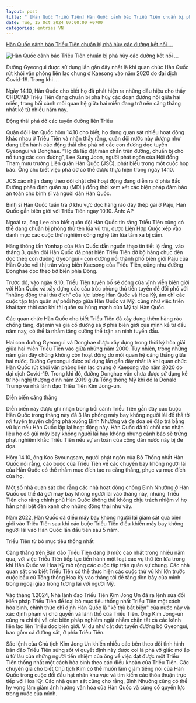 ```yaml
---
layout: post
title: " [Hàn Quốc Triều Tiên] Hàn Quốc cảnh báo Triều Tiên chuẩn bị phá hủy các đường kết nối ..."
date: Tue, 15 Oct 2024 07:00:00 +0700
categories: entries VN
---
```

[Hàn Quốc cảnh báo Triều Tiên chuẩn bị phá hủy các đường kết nối ...](https://daibieunhandan.vn/han-quoc-canh-bao-trieu-tien-chuan-bi-pha-huy-cac-duong-ket-noi-hai-mien-post393183.html)

![Hàn Quốc cảnh báo Triều Tiên chuẩn bị phá hủy các đường kết nối ...](https://cdn.daibieunhandan.vn/images/4503789e48f18972563c8c5a560db4231a5c321cabe5180ab38710c6f556c709bd16173baedfcc148233f4b1bd13fa62978ac5f09713e770de6b7bf7ff14a0984128a860cb0838ff55c35a88eac39d4910a3b055839bb654f9522b624545dd54ea07cb87f48ce6da8cb3763362c295ed/z5928367564271-0dbcc05d580ddee14777faad13ac34f8-9571-9798.jpg.webp)

Đường Gyeongui được sử dụng lần gần đây nhất là khi quan chức Hàn Quốc rút khỏi văn phòng liên lạc chung ở Kaesong vào năm 2020 do đại dịch Covid-19. Trong khi ...

Ngày 14.10, Hàn Quốc cho biết họ đã phát hiện ra những dấu hiệu cho thấy CHDCND Triều Tiên đang chuẩn bị phá hủy các đoạn đường nối giữa hai miền, trong bối cảnh mối quan hệ giữa hai miền đang trở nên căng thẳng nhất kể từ nhiều năm nay.

Động thái phá dỡ các tuyến đường liên Triều

Quân đội Hàn Quốc hôm 14.10 cho biết, họ đang quan sát nhiều hoạt động khác nhau ở Triều Tiên và nhận thấy rằng, quân đội nước này dường như đang tiến hành các động thái cho phá nổ các con đường dọc tuyến Gyeongui và Donghae. “Họ đã lắp đặt màn chắn trên đường, chuẩn bị cho nổ tung các con đường”, Lee Sung Joon, người phát ngôn của Hội đồng Tham mưu trưởng Liên quân Hàn Quốc (JSC), phát biểu trong một cuộc họp báo. Ông cho biết việc phá dỡ có thể được thực hiện trong ngày 14.10.

JCS xác nhận đang theo dõi chặt chẽ hoạt động đang diễn ra ở phía Bắc Đường phân định quân sự (MDL) đồng thời xem xét các biện pháp đảm bảo an toàn cho binh sĩ và người dân Hàn Quốc.

Binh sĩ Hàn Quốc tuần tra ở khu vực dọc hàng rào dây thép gai ở Paju, Hàn Quốc gần biên giới với Triều Tiên ngày 10.10. Ảnh: AP

Ngoài ra, ông Lee cho biết quân đội Hàn Quốc tin rằng Triều Tiên cũng có thể đang chuẩn bị phóng thử tên lửa vũ trụ, được Liên Hợp Quốc xếp vào danh mục các cuộc thử nghiệm công nghệ tên lửa tầm xa bị cấm.

Hãng thông tấn Yonhap của Hàn Quốc dẫn nguồn thạo tin tiết lộ rằng, vào tháng 3, quân đội Hàn Quốc đã phát hiện Triều Tiên dỡ bỏ hàng chục đèn dọc theo con đường Gyeongui - con đường nối thành phố biên giới Paju của Hàn Quốc với thị trấn vùng biên Kaesong của Triều Tiên, cũng như đường Donghae dọc theo bờ biển phía Đông.

Trước đó, vào ngày 9.10, Triều Tiên tuyên bố sẽ đóng cửa vĩnh viễn biên giới với Hàn Quốc và xây dựng các cấu trúc phòng thủ tiền tuyến để đối phó với “những động thái thù địch” của lực lượng Hàn Quốc và Hoa Kỳ, ám chỉ các cuộc tập trận quân sự phối hợp giữa Hàn Quốc và Mỹ, cũng như việc triển khai tạm thời các khí tài quân sự hùng mạnh của Mỹ tại Hàn Quốc.

Các quan chức Hàn Quốc cho biết Triều Tiên đã xây dựng thêm hàng rào chống tăng, đặt mìn và gia cố đường sá ở phía biên giới của mình kể từ đầu năm nay, có thể là nhằm tăng cường thế trận an ninh tuyến đầu.

Hai con đường Gyeongui và Donghae được xây dựng trong thời kỳ hòa giải giữa hai miền Triều Tiên vào giữa những năm 2000. Tuy nhiên, trong những năm gần đây chúng không còn hoạt động do mối quan hệ căng thẳng giữa hai nước. Đường Gyeongui được sử dụng lần gần đây nhất là khi quan chức Hàn Quốc rút khỏi văn phòng liên lạc chung ở Kaesong vào năm 2020 do đại dịch Covid-19. Trong khi đó, đường Donghae vẫn chưa được sử dụng kể từ hội nghị thượng đỉnh năm 2019 giữa Tổng thống Mỹ khi đó là Donald Trump và nhà lãnh đạo Triều Tiên Kim Jong-un.

Diễn biến căng thẳng

Diễn biến này được ghi nhận trong bối cảnh Triều Tiên gần đây cáo buộc Hàn Quốc trong tháng này đã 3 lần phóng máy bay không người lái để thả tờ rơi tuyên truyền chống phá xuống Bình Nhưỡng và đe dọa sẽ đáp trả bằng vũ lực nếu Hàn Quốc lặp lại hoạt động này. Hàn Quốc đã từ chối xác nhận liệu họ có gửi máy bay không người lái hay không nhưng cảnh báo sẽ trừng phạt nghiêm khắc Triều Tiên nếu sự an toàn của công dân nước này bị đe dọa.

Hôm 14.10, ông Koo Byoungsam, người phát ngôn của Bộ Thống nhất Hàn Quốc nói rằng, cáo buộc của Triều Tiên về các chuyến bay không người lái của Hàn Quốc có thể nhằm mục đích tạo ra căng thẳng, phục vụ mục đích của họ.

Một số nhà quan sát cho rằng các nhà hoạt động chống Bình Nhưỡng ở Hàn Quốc có thể đã gửi máy bay không người lái vào tháng này, nhưng Triều Tiên cho rằng chính phủ Hàn Quốc không thể không chịu trách nhiệm vì họ hẳn phải bật đèn xanh cho những động thái như vậy.

Năm 2022, Hàn Quốc đã điều máy bay không người lái giám sát qua biên giới vào Triều Tiên sau khi cáo buộc Triều Tiên điều khiển máy bay không người lái vào Hàn Quốc lần đầu tiên sau 5 năm.

Triều Tiên từ bỏ mục tiêu thống nhất

Căng thẳng trên Bán đảo Triều Tiên đang ở mức cao nhất trong nhiều năm qua, với việc Triều Tiên tiếp tục tiến hành một loạt các vụ thử tên lửa trong khi Hàn Quốc và Hoa Kỳ mở rộng các cuộc tập trận quân sự chung. Các nhà quan sát cho biết Triều Tiên có thể thực hiện các cuộc thử vũ khí lớn trước cuộc bầu cử Tổng thống Hoa Kỳ vào tháng tới để tăng đòn bẩy của mình trong ngoại giao trong tương lai với người Mỹ.

Vào tháng 1.2024, Nhà lãnh đạo Triều Tiên Kim Jong Un đã ra lệnh sửa đổi Hiến pháp Triều Tiên để loại bỏ mục tiêu thống nhất Triều Tiên một cách hòa bình, chính thức chỉ định Hàn Quốc là "kẻ thù bất biến" của nước này và xác định phạm vi chủ quyền và lãnh thổ của Triều Tiên. Ông Kim Jong-un cũng ra chỉ thị về các biện pháp nghiêm ngặt nhằm chặn tất cả các kênh liên lạc liên Triều dọc biên giới. Ví dụ như cắt đứt tuyến đường bộ Gyeongui, bao gồm cả đường sắt, ở phía Triều Tiên.

Sắc lệnh của Chủ tịch Kim Jong Un khiến nhiều các bên theo dõi tình hình bán đảo Triều Tiên sửng sốt vì quyết định này được coi là phá vỡ giấc mơ ấp ủ từ lâu của những người tiền nhiệm của ông về việc đạt được một Triều Tiên thống nhất một cách hòa bình theo các điều khoản của Triều Tiên. Các chuyên gia cho biết Chủ tịch Kim có thể muốn làm giảm tiếng nói của Hàn Quốc trong cuộc đối đầu hạt nhân khu vực và tìm kiếm các thỏa thuận trực tiếp với Hoa Kỳ. Các nhà quan sát cũng cho rằng, Bình Nhưỡng cũng có thể hy vọng làm giảm ảnh hưởng văn hóa của Hàn Quốc và củng cố quyền lực trong nước của mình.

